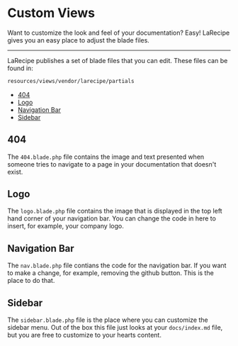 # Custom Views

Want to customize the look and feel of your documentation? Easy! LaRecipe gives you an easy place to adjust the blade files.

---

LaRecipe publishes a set of blade files that you can edit. These files can be found in:

```bash
resources/views/vendor/larecipe/partials
```

- [404](#404)
- [Logo](#logo)
- [Navigation Bar](#nav)
- [Sidebar](#sidebar)

<a name="404"></a>
## 404

The `404.blade.php` file contains the image and text presented when someone tries to navigate to a page in your documentation that doesn't exist.

<a name="logo"></a>
## Logo

The `logo.blade.php` file contains the image that is displayed in the top left hand corner of your navigation bar. You can change the code in here to insert, for example, your company logo.

<a name="nav"></a>
## Navigation Bar

The `nav.blade.php` file contians the code for the navigation bar. If you want to make a change, for example, removing the github button. This is the place to do that.

<a name="sidebar"></a>
## Sidebar

The `sidebar.blade.php` file is the place where you can customize the sidebar menu. Out of the box this file just looks at your `docs/index.md` file, but you are free to customize to your hearts content.